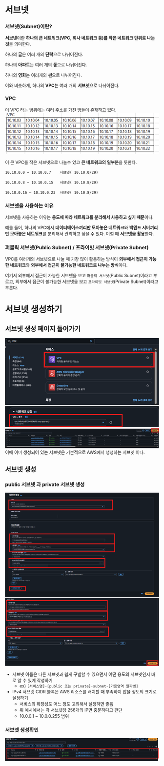 # 서브넷

### 서브넷(Subnet)이란?

**서브넷**이란 **하나의 큰 네트워크(VPC, 회사 네트워크 등)를 작은 네트워크 단위로 나눈 것**을 의미한다.

하나의 **글**은 여러 개의 **단락**으로 나뉘어진다.

하나의 **아파트**는 여러 개의 **동**으로 나뉘어진다.

하나의 **영화**는 여러개의 **씬**으로 나뉘어진다.

이와 비슷하게, 하나의 **VPC**는 여러 개의 **서브넷**으로 나뉘어진다.  
  
### VPC
이 VPC 라는 범위에는 여러 주소를 가진 땅들이 존재하고 있다.
![img_155.png](../../img/img_158.png)  
  
이 큰 VPC를 작은 서브넷으로 나눌수 있고 **큰 네트워크의 일부분**을 뜻한다.  
```
10.10.0.0 ~ 10.10.0.7    서브넷( 10.10.0/29)

10.10.0.8 ~ 10.10.0.15   서브넷( 10.10.8/29)

10.10.0.16 ~ 10.10.0.23  서브넷( 10.10.8/29)
```

### 서브넷을 사용하는 이유

서브넷을 사용하는 이유는 **용도에 따라 네트워크를 분리해서 사용하고 싶기 때문**이다.

예를 들어, 하나의 VPC에서 **데이터베이스끼리만 모아놓은 네트워크**와 **백엔드 서버끼리만 모아놓은 네트워크**를 분리해서 관리하고 싶을 수 있다. 이럴 때 **서브넷을 활용**한다.  


### 퍼블릭 서브넷(Public Subnet) / 프라이빗 서브넷(Private Subnet)

VPC를 여러개의 서브넷으로 나눌 때 가장 많이 활용하는 방식이 **외부에서 접근이 가능한 네트워크**와 **외부에서 접근이 불가능한 네트워크로 나누는 방식**이다.   
  
여기서 외부에서 접근이 가능한 서브넷을 보고 `퍼블릭 서브넷`(Public Subnet)이라고 부르고, 외부에서 접근이 불가능한 서브넷을 보고 `프라이빗 서브넷`(Private Subnet)이라고 부른다.  
  
# 서브넷 생성하기
  
## 서브넷 생성 페이지 들어가기
![img.png](img/img.png)  
![img_6.png](img/img_6.png)  
![img_8.png](img/img_8.png)  
이때 이미 생성되어 있는 서브넷은 기본적으로 AWS에서 생성하는 서브넷 이다.  
  
## 서브넷 생성
  
### public 서브넷 과 private 서브넷 생성
   
![img_10.png](img/img_10.png)  
![img_9.png](img/img_9.png)  

- 서브넷 이름은 다른 서브넷과 쉽게 구별할 수 있으면서 어떤 용도의 서브넷인지 바로 알 수 있게 작성하기
    - ex) `[서비스명]-[public 또는 private]-subnet-[가용영역 알파벳]`
- IPv4 서브넷 CIDR 블록은 AWS 리소스를 배치할 때 부족하지 않을 정도의 크기로 설정하기
    - 서비스의 확장성도 어느 정도 고려해서 설정하면 좋음
    - 위 예시에서는 각 서브넷당 256개의 IP면 충분하다고 판단
    - 10.0.0.1 ~ 10.0.0.255 범위
  
### 서브넷 생성확인
![img_11.png](img/img_11.png)